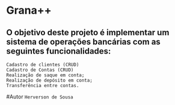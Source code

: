# Grana++

## O  objetivo deste projeto é implementar um sistema de operações bancárias com as seguintes funcionalidades:
```
Cadastro de clientes (CRUD)
Cadastro de Contas (CRUD)
Realização de saque em conta;
Realização de depósito em conta;
Transferência entre contas.
```

#Autor
`Herverson de Sousa`
